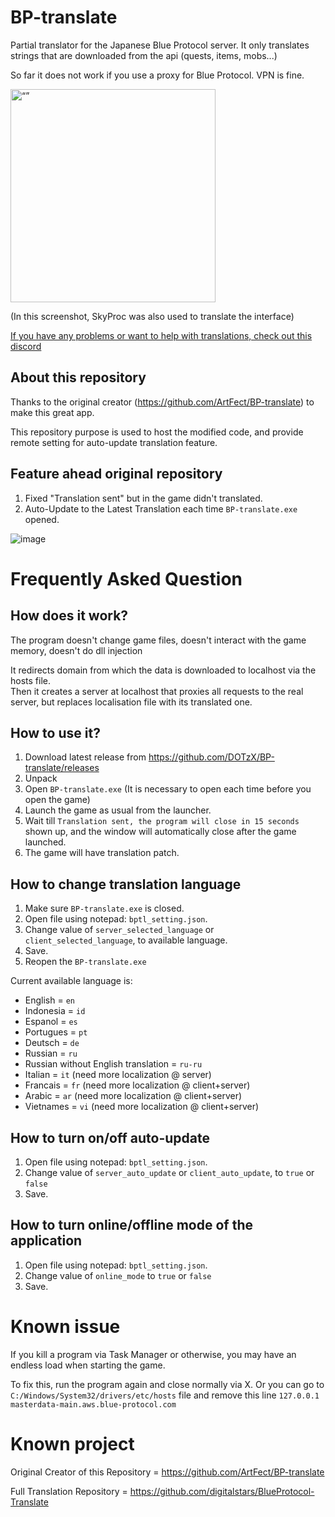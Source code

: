 # BP-translate

Partial translator for the Japanese Blue Protocol server. It only translates strings that are downloaded from the api (quests, items, mobs...)  

So far it does not work if you use a proxy for Blue Protocol. VPN is fine.
 
<img src="https://i.imgur.com/PwC50La.png" alt= “” width="328" height="341">

(In this screenshot, SkyProc was also used to translate the interface)

[If you have any problems or want to help with translations, check out this discord](https://discord.gg/nVfDBy97aK) 

## About this repository

Thanks to the original creator (https://github.com/ArtFect/BP-translate) to make this great app.

This repository purpose is used to host the modified code, and provide remote setting for auto-update translation feature.

## Feature ahead original repository

1. Fixed "Translation sent" but in the game didn't translated.
2. Auto-Update to the Latest Translation each time `BP-translate.exe` opened.

![image](https://github.com/DOTzX/BP-translate/assets/16914200/48c6dc7a-7aab-4073-aebd-82050fa73f22)

# Frequently Asked Question

## How does it work?

The program doesn't change game files, doesn't interact with the game memory, doesn't do dll injection

It redirects domain from which the data is downloaded to localhost via the hosts file.  
Then it creates a server at localhost that proxies all requests to the real server, but replaces localisation file with its translated one.

## How to use it?

1. Download latest release from https://github.com/DOTzX/BP-translate/releases
2. Unpack
3. Open `BP-translate.exe` (It is necessary to open each time before you open the game)
4. Launch the game as usual from the launcher.
5. Wait till `Translation sent, the program will close in 15 seconds` shown up, and the window will automatically close after the game launched.
6. The game will have translation patch.

## How to change translation language

1. Make sure `BP-translate.exe` is closed.
2. Open file using notepad: `bptl_setting.json`.
3. Change value of `server_selected_language` or `client_selected_language`, to available language.
4. Save.
5. Reopen the `BP-translate.exe`

Current available language is:
- English = `en`
- Indonesia = `id`
- Espanol = `es`
- Portugues = `pt`
- Deutsch = `de`
- Russian = `ru`
- Russian without English translation = `ru-ru`
- Italian = `it` (need more localization @ server)
- Francais = `fr` (need more localization @ client+server)
- Arabic = `ar` (need more localization @ client+server)
- Vietnames = `vi` (need more localization @ client+server)

## How to turn on/off auto-update

1. Open file using notepad: `bptl_setting.json`.
2. Change value of `server_auto_update` or `client_auto_update`, to `true` or `false`
3. Save.

## How to turn online/offline mode of the application

1. Open file using notepad: `bptl_setting.json`.
2. Change value of `online_mode` to `true` or `false`
3. Save.

# Known issue

If you kill a program via Task Manager or otherwise, you may have an endless load when starting the game.

To fix this, run the program again and close normally via X.  Or you can go to `C:/Windows/System32/drivers/etc/hosts` file and remove this line `127.0.0.1 masterdata-main.aws.blue-protocol.com`

# Known project

Original Creator of this Repository = https://github.com/ArtFect/BP-translate

Full Translation Repository = https://github.com/digitalstars/BlueProtocol-Translate
